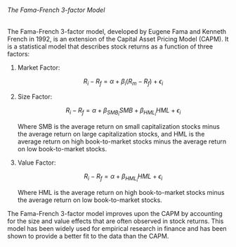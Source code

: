 

###### _The Fama-French 3-factor Model_
The Fama-French 3-factor model, developed by Eugene Fama and Kenneth French in 1992, is an extension of the Capital Asset Pricing Model (CAPM). It is a statistical model that describes stock returns as a function of three factors:

1. Market Factor:
   
   $$ R_i - R_f = \alpha + \beta_i (R_m - R_f) + \epsilon_i$$
   
2. Size Factor:
   
   $$ R_i - R_f = \alpha + \beta_{SMB_i}SMB + \beta_{HML_i}HML + \epsilon_i$$
   
   Where SMB is the average return on small capitalization stocks minus the average return on large capitalization stocks, and HML is the average return on high book-to-market stocks minus the average return on low book-to-market stocks.
   
3. Value Factor:
   
   $$ R_i - R_f = \alpha + \beta_{HML_i}HML + \epsilon_i$$
   
   Where HML is the average return on high book-to-market stocks minus the average return on low book-to-market stocks.

The Fama-French 3-factor model improves upon the CAPM by accounting for the size and value effects that are often observed in stock returns. This model has been widely used for empirical research in finance and has been shown to provide a better fit to the data than the CAPM.